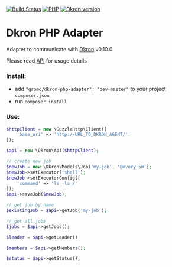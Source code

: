 [![Build Status](https://travis-ci.com/gromo/dkron-php-adapter.svg?branch=master)](https://travis-ci.com/gromo/dkron-php-adapter)
[![PHP](https://img.shields.io/badge/PHP-%5E7.0-blue.svg)](https://packagist.org/packages/gromo/dkron-php-adapter)
[![Dkron version](https://img.shields.io/badge/Dkron-v0.10.0-green.svg)](https://github.com/victorcoder/dkron/releases/tag/v0.10.0)



# Dkron PHP Adapter

Adapter to communicate with [Dkron](https://dkron.io) v0.10.0.

Please read [API](https://dkron.io/usage/api/) for usage details

### Install:
- add `"gromo/dkron-php-adapter": "dev-master"` to your project `composer.json`
- run `composer install`

### Use:
```php
$httpClient = new \GuzzleHttp\Client([
    'base_uri' => 'http://URL_TO_DKRON_AGENT/',
]);

$api = new \Dkron\Api($httpClient);

// create new job
$newJob = new \Dkron\Models\Job('my-job', '@every 5m');
$newJob->setExecutor('shell');
$newJob->setExecutorConfig([
    'command' => 'ls -la /'
]);
$api->saveJob($newJob);

// get job by name
$existingJob = $api->getJob('my-job');

// get all jobs
$jobs = $api->getJobs();

$leader = $api->getLeader();

$members = $api->getMembers();

$status = $api->getStatus();


```
